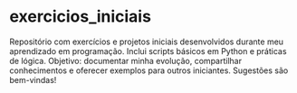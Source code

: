 # exercicios_iniciais
Repositório com exercícios e projetos iniciais desenvolvidos durante meu aprendizado em programação. Inclui scripts básicos em Python e práticas de lógica. Objetivo: documentar minha evolução, compartilhar conhecimentos e oferecer exemplos para outros iniciantes. Sugestões são bem-vindas!
